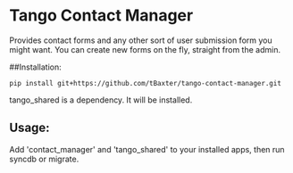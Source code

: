 Tango Contact Manager
=====

Provides contact forms and any other sort of user submission form you might want. You can create new forms on the fly, straight from the admin.

##Installation:

    pip install git+https://github.com/tBaxter/tango-contact-manager.git

tango_shared is a dependency. It will be installed. 

## Usage:
Add 'contact_manager' and 'tango_shared' to your installed apps, then run syncdb or migrate.
